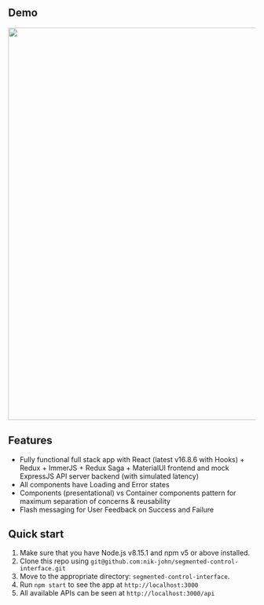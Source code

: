 ## Demo

<img src="https://im4.ezgif.com/tmp/ezgif-4-c4ac7d772487.gif" height="800" />

## Features

- Fully functional full stack app with React (latest v16.8.6 with Hooks) + Redux + ImmerJS + Redux Saga + MaterialUI frontend and mock ExpressJS API server backend (with simulated latency)
- All components have Loading and Error states
- Components (presentational) vs Container components pattern for maximum separation of concerns & reusability
- Flash messaging for User Feedback on Success and Failure

## Quick start

1.  Make sure that you have Node.js v8.15.1 and npm v5 or above installed.
2.  Clone this repo using `git@github.com:nik-john/segmented-control-interface.git`
3.  Move to the appropriate directory: `segmented-control-interface`.<br />
4.  Run `npm start` to see the app at `http://localhost:3000`
5.  All available APIs can be seen at `http://localhost:3000/api`
